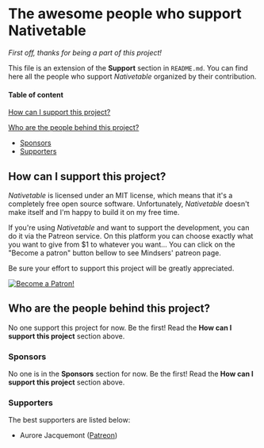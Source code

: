 # The awesome people who support Nativetable

*First off, thanks for being a part of this project!*

This file is an extension of the **Support** section in `README.md`. You can find here all the people who support *Nativetable* organized by their contribution.

#### Table of content

[How can I support this project?](#how-can-i-support-this-project)

[Who are the people behind this project?](#who-are-the-people-behind-this-project)

* [Sponsors](#sponsors)
* [Supporters](#supporters)

## How can I support this project?

*Nativetable* is licensed under an MIT license, which means that it's a completely free open source software. Unfortunately, *Nativetable* doesn't make itself and I'm happy to build it on my free time.

If you're using *Nativetable* and want to support the development, you can do it via the Patreon service. On this platform you can choose exactly what you want to give from $1 to whatever you want... You can click on the "Become a patron" button bellow to see Mindsers' patreon page.

Be sure your effort to support this project will be greatly appreciated.

[![Become a Patron!](https://c5.patreon.com/external/logo/become_a_patron_button.png)](https://www.patreon.com/bePatron?u=9715649)

## Who are the people behind this project?

No one support this project for now. Be the first! Read the **How can I support this project** section above.

### Sponsors

No one is in the **Sponsors** section for now. Be the first! Read the **How can I support this project** section above.

### Supporters

The best supporters are listed below:

- Aurore Jacquemont ([Patreon](https://www.patreon.com/user/creators?u=15255739))
